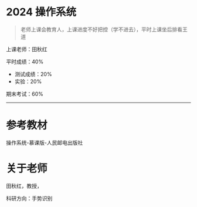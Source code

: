 # 2024 操作系统

> 老师上课会教育人，上课进度不好把控（学不进去），平时上课坐后排看王道

上课老师：田秋红

平时成绩：40%

- 测试成绩：20%
- 实验：20%

期末考试：60%

___



# 参考教材

操作系统-慕课版-人民邮电出版社





# 关于老师

田秋红，教授，

科研方向：手势识别